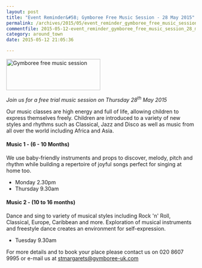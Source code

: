 ```yaml
---
layout: post
title: "Event Reminder&#58; Gymboree Free Music Session - 28 May 2015"
permalink: /archives/2015/05/event_reminder_gymboree_free_music_session_28_may.html
commentfile: 2015-05-12-event_reminder_gymboree_free_music_session_28_may
category: around_town
date: 2015-05-12 21:05:36

---
```


<a href="/assets/images/2015/Gymboree_free_music_session.png" title="See larger version of - Gymboree free music session"><img src="/assets/images/2015/Gymboree_free_music_session_thumb.png" width="250" height="83" alt="Gymboree free music session" class="right" /></a>

*Join us for a free trial music session on Thursday 28<sup>th</sup> May 2015*

Our music classes are high energy and full of life, allowing children to express themselves freely. Children are introduced to a variety of new styles and rhythms such as Classical, Jazz and Disco as well as music from all over the world including Africa and Asia.

#### Music 1 - (6 - 10 Months)

We use baby-friendly instruments and props to discover, melody, pitch and rhythm while building a repertoire of joyful songs perfect for singing at home too.

-   Monday 2.30pm
-   Thursday 9.30am

#### Music 2 - (10 to 16 months)

Dance and sing to variety of musical styles including Rock 'n' Roll, Classical, Europe, Caribbean and more. Exploration of musical instruments and freestyle dance creates an environment for self-expression.

-   Tuesday 9.30am

For more details and to book your place please contact
us on 020 8607 9995 or e-mail us at <stmargarets@gymboree-uk.com>
